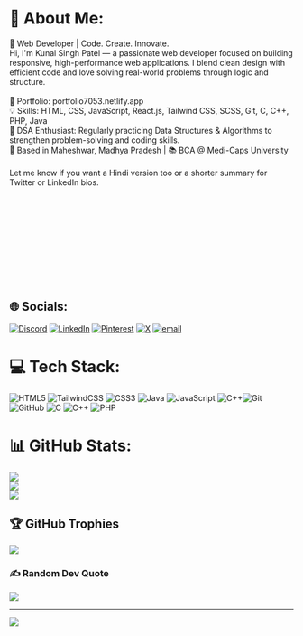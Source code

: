 # 💫 About Me:
🚀 Web Developer | Code. Create. Innovate.<br>Hi, I'm Kunal Singh Patel — a passionate web developer focused on building responsive, high-performance web applications. I blend clean design with efficient code and love solving real-world problems through logic and structure.<br><br>🔗 Portfolio: portfolio7053.netlify.app<br>💡 Skills: HTML, CSS, JavaScript, React.js, Tailwind CSS, SCSS, Git, C, C++, PHP, Java<br>🧠 DSA Enthusiast: Regularly practicing Data Structures & Algorithms to strengthen problem-solving and coding skills.<br>📍 Based in Maheshwar, Madhya Pradesh | 📚 BCA @ Medi-Caps University<br><br>Let me know if you want a Hindi version too or a shorter summary for Twitter or LinkedIn bios.<br><br><br><br><br><br><br><br><br><br><br>
## 🌐 Socials:
[![Discord](https://img.shields.io/badge/Discord-%237289DA.svg?logo=discord&logoColor=white)](https://discord.gg/https://discord.com/channels/@me) [![LinkedIn](https://img.shields.io/badge/LinkedIn-%230077B5.svg?logo=linkedin&logoColor=white)](https://linkedin.com/in/https://www.linkedin.com/feed/) [![Pinterest](https://img.shields.io/badge/Pinterest-%23E60023.svg?logo=Pinterest&logoColor=white)](https://pinterest.com/https://in.pinterest.com/) [![X](https://img.shields.io/badge/X-black.svg?logo=X&logoColor=white)](https://x.com/https://x.com/home) [![email](https://img.shields.io/badge/Email-D14836?logo=gmail&logoColor=white)](mailto:kunalsingh7053patel@gmail.com) 

# 💻 Tech Stack:
![HTML5](https://img.shields.io/badge/html5-%23E34F26.svg?style=for-the-badge&logo=html5&logoColor=white) ![TailwindCSS](https://img.shields.io/badge/tailwindcss-%2338B2AC.svg?style=for-the-badge&logo=tailwind-css&logoColor=white)  ![CSS3](https://img.shields.io/badge/css3-%231572B6.svg?style=for-!the-badge&logo=css3&logoColor=white) ![Java](https://img.shields.io/badge/java-%23ED8B00.svg?style=for-the-badge&logo=openjdk&logoColor=white)
 ![JavaScript](https://img.shields.io/badge/javascript-%23323330.svg?style=for-the-badge&logo=javascript&logoColor=%23F7DF1E) ![C++](https://img.shields.io/badge/c++-%2300599C.svg?style=for-the-badge&logo=c%2B%2B&logoColor=white)![Git](https://img.shields.io/badge/git-%23F05033.svg?style=for-the-badge&logo=git&logoColor=white) ![GitHub](https://img.shields.io/badge/github-%23121011.svg?style=for-the-badge&logo=github&logoColor=white) ![C](https://img.shields.io/badge/c-%2300599C.svg?style=for-the-badge&logo=c&logoColor=white) ![C++](https://img.shields.io/badge/c++-%2300599C.svg?style=for-the-badge&logo=c%2B%2B&logoColor=white) ![PHP](https://img.shields.io/badge/php-%23777BB4.svg?style=for-the-badge&logo=php&logoColor=white)
# 📊 GitHub Stats:
![](https://github-readme-stats.vercel.app/api?username=kunalsingh7053&theme=dark&hide_border=false&include_all_commits=false&count_private=false)<br/>
![](https://nirzak-streak-stats.vercel.app/?user=kunalsingh7053&theme=dark&hide_border=false)<br/>
![](https://github-readme-stats.vercel.app/api/top-langs/?username=kunalsingh7053&theme=dark&hide_border=false&include_all_commits=false&count_private=false&layout=compact)

## 🏆 GitHub Trophies
![](https://github-profile-trophy.vercel.app/?username=kunalsingh7053&theme=radical&no-frame=false&no-bg=true&margin-w=4)

### ✍️ Random Dev Quote
![](https://quotes-github-readme.vercel.app/api?type=horizontal&theme=radical)

---
[![](https://visitcount.itsvg.in/api?id=kunalsingh7053&icon=0&color=0)](https://visitcount.itsvg.in)

<!-- Proudly created with GPRM ( https://gprm.itsvg.in ) -->
